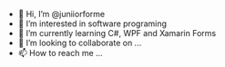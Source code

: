 - 👋 Hi, I’m @juniiorforme
- 👀 I’m interested in software programing 
- 🌱 I’m currently learning C#, WPF and Xamarin Forms 
- 💞️ I’m looking to collaborate on ...
- 📫 How to reach me ...

<!---
juniiorforme/juniiorforme is a ✨ special ✨ repository because its `README.md` (this file) appears on your GitHub profile.
You can click the Preview link to take a look at your changes.
--->
